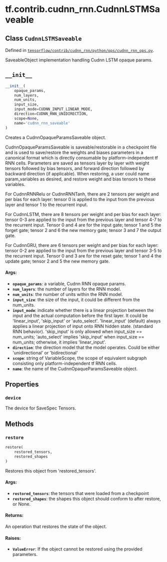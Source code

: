 <div itemscope itemtype="http://developers.google.com/ReferenceObject">
<meta itemprop="name" content="tf.contrib.cudnn_rnn.CudnnLSTMSaveable" />
<meta itemprop="path" content="Stable" />
<meta itemprop="property" content="device"/>
<meta itemprop="property" content="__init__"/>
<meta itemprop="property" content="restore"/>
</div>

# tf.contrib.cudnn_rnn.CudnnLSTMSaveable

## Class `CudnnLSTMSaveable`





Defined in [`tensorflow/contrib/cudnn_rnn/python/ops/cudnn_rnn_ops.py`](https://www.tensorflow.org/code/tensorflow/contrib/cudnn_rnn/python/ops/cudnn_rnn_ops.py).

SaveableObject implementation handling Cudnn LSTM opaque params.

<h2 id="__init__"><code>__init__</code></h2>

``` python
__init__(
    opaque_params,
    num_layers,
    num_units,
    input_size,
    input_mode=CUDNN_INPUT_LINEAR_MODE,
    direction=CUDNN_RNN_UNIDIRECTION,
    scope=None,
    name='cudnn_rnn_saveable'
)
```

Creates a CudnnOpaqueParamsSaveable object.

   CudnnOpaqueParamsSaveable is saveable/restorable in a checkpoint file
   and is used to save/restore the weights and biases parameters in a
   canonical format which is directly consumable by platform-independent tf
   RNN cells. Parameters are saved as tensors layer by layer with weight
   tensors followed by bias tensors, and forward direction followed by
   backward direction (if applicable). When restoring, a user could name
   param_variables as desired, and restore weight and bias tensors to these
   variables.

   For CudnnRNNRelu or CudnnRNNTanh, there are 2 tensors per weight and per
   bias for each layer: tensor 0 is applied to the input from the previous
   layer and tensor 1 to the recurrent input.

   For CudnnLSTM, there are 8 tensors per weight and per bias for each
   layer: tensor 0-3 are applied to the input from the previous layer and
   tensor 4-7 to the recurrent input. Tensor 0 and 4 are for the input gate;
   tensor 1 and 5 the forget gate; tensor 2 and 6 the new memory gate;
   tensor 3 and 7 the output gate.

   For CudnnGRU, there are 6 tensors per weight and per bias for each layer:
   tensor 0-2 are applied to the input from the previous layer and
   tensor 3-5 to the recurrent input. Tensor 0 and 3 are for the reset gate;
   tensor 1 and 4 the update gate; tensor 2 and 5 the new memory gate.

#### Args:

* <b>`opaque_params`</b>: a variable, Cudnn RNN opaque params.
* <b>`num_layers`</b>: the number of layers for the RNN model.
* <b>`num_units`</b>: the number of units within the RNN model.
* <b>`input_size`</b>: the size of the input, it could be different from the
      num_units.
* <b>`input_mode`</b>: indicate whether there is a linear projection between the
      input and the actual computation before the first layer. It could be
      'linear_input', 'skip_input' or 'auto_select'.
      'linear_input' (default) always applies a linear projection of input
      onto RNN hidden state. (standard RNN behavior).
      'skip_input' is only allowed when input_size == num_units;
      'auto_select' implies 'skip_input' when input_size == num_units;
      otherwise, it implies 'linear_input'.
* <b>`direction`</b>: the direction model that the model operates. Could be either
      'unidirectional' or 'bidirectional'
* <b>`scope`</b>: string of VariableScope, the scope of equivalent subgraph
      consisting only platform-independent tf RNN cells.
* <b>`name`</b>: the name of the CudnnOpaqueParamsSaveable object.



## Properties

<h3 id="device"><code>device</code></h3>

The device for SaveSpec Tensors.



## Methods

<h3 id="restore"><code>restore</code></h3>

``` python
restore(
    restored_tensors,
    restored_shapes
)
```

Restores this object from 'restored_tensors'.

#### Args:

* <b>`restored_tensors`</b>: the tensors that were loaded from a checkpoint
* <b>`restored_shapes`</b>: the shapes this object should conform to after
    restore, or None.


#### Returns:

An operation that restores the state of the object.


#### Raises:

* <b>`ValueError`</b>: If the object cannot be restored using the provided
    parameters.




